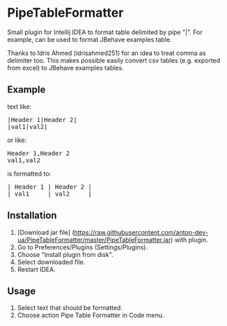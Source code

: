 PipeTableFormatter
==================

Small plugin for Intellij IDEA to format table delimited by pipe "|". For example, can be used to format JBehave examples table.

Thanks to Idris Ahmed (idrisahmed251) for an idea to treat comma as delimiter too. This makes possible easily convert csv tables (e.g. exported from excel) to JBehave examples tables.  

Example
-------

text like:

<pre>
|Header 1|Header 2|
|val1|val2|
</pre>

or like:

<pre>
Header 1,Header 2
val1,val2
</pre>

is formatted to:

<pre>
| Header 1 | Header 2 |
| val1     | val2     |
</pre>

Installation
-----------

1. [Download jar file] (https://raw.githubusercontent.com/anton-dev-ua/PipeTableFormatter/master/PipeTableFormatter.jar) with plugin.
2. Go to Preferences/Plugins (Settings/Plugins).
3. Choose "Install plugin from disk".
4. Select downloaded file.
5. Restart IDEA.

Usage
-----

1. Select text that should be formatted.
2. Choose action Pipe Table Formatter in Code menu.
